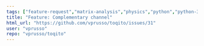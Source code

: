 ```yaml
---
tags: ["feature-request","matrix-analysis","physics","python","python-3","quantum","quantum-computing","quantum-information","unitaryhack"]
title: "Feature: Complementary channel"
html_url: "https://github.com/vprusso/toqito/issues/31"
user: "vprusso"
repo: "vprusso/toqito"
---
```


